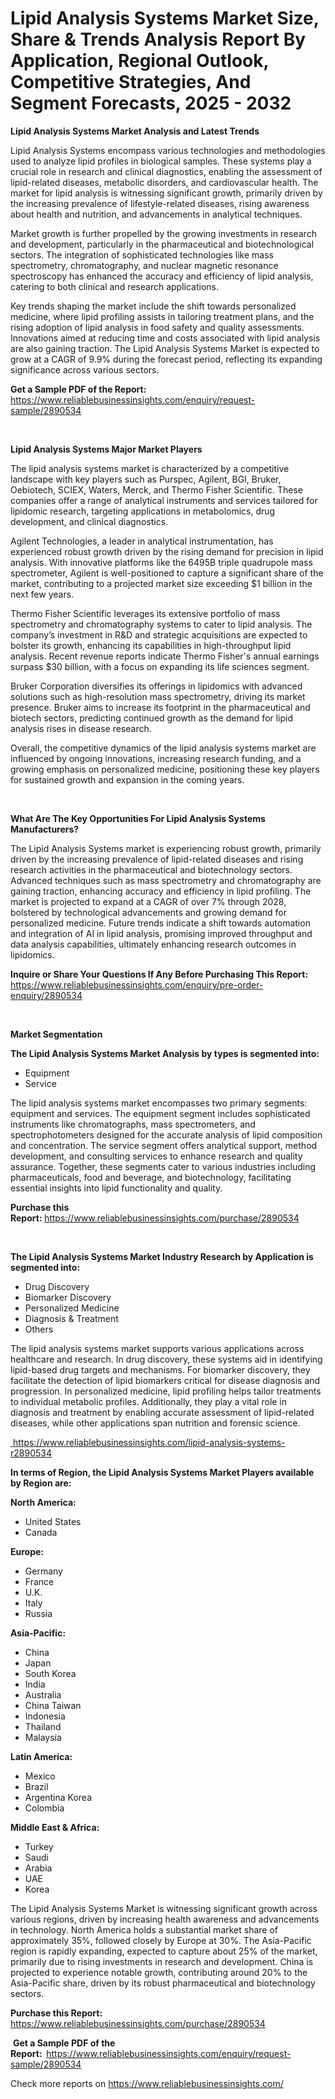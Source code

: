 <p><h1>Lipid Analysis Systems Market Size, Share & Trends Analysis Report By Application, Regional Outlook, Competitive Strategies, And Segment Forecasts, 2025 - 2032</h1></p><p><strong>Lipid Analysis Systems Market Analysis and Latest Trends</strong></p>
<p><p>Lipid Analysis Systems encompass various technologies and methodologies used to analyze lipid profiles in biological samples. These systems play a crucial role in research and clinical diagnostics, enabling the assessment of lipid-related diseases, metabolic disorders, and cardiovascular health. The market for lipid analysis is witnessing significant growth, primarily driven by the increasing prevalence of lifestyle-related diseases, rising awareness about health and nutrition, and advancements in analytical techniques.</p><p>Market growth is further propelled by the growing investments in research and development, particularly in the pharmaceutical and biotechnological sectors. The integration of sophisticated technologies like mass spectrometry, chromatography, and nuclear magnetic resonance spectroscopy has enhanced the accuracy and efficiency of lipid analysis, catering to both clinical and research applications.</p><p>Key trends shaping the market include the shift towards personalized medicine, where lipid profiling assists in tailoring treatment plans, and the rising adoption of lipid analysis in food safety and quality assessments. Innovations aimed at reducing time and costs associated with lipid analysis are also gaining traction. The Lipid Analysis Systems Market is expected to grow at a CAGR of 9.9% during the forecast period, reflecting its expanding significance across various sectors.</p></p>
<p><strong>Get a Sample PDF of the Report:&nbsp;</strong> <a href="https://www.reliablebusinessinsights.com/enquiry/request-sample/2890534?utm_campaign=3353&utm_medium=2&utm_source=Github&utm_content=ia&utm_term=14032025&utm_id=lipid-analysis-systems">https://www.reliablebusinessinsights.com/enquiry/request-sample/2890534</a></p>
<p>&nbsp;</p>
<p><strong>Lipid Analysis Systems Major Market Players</strong></p>
<p><p>The lipid analysis systems market is characterized by a competitive landscape with key players such as Purspec, Agilent, BGI, Bruker, Oebiotech, SCIEX, Waters, Merck, and Thermo Fisher Scientific. These companies offer a range of analytical instruments and services tailored for lipidomic research, targeting applications in metabolomics, drug development, and clinical diagnostics.</p><p>Agilent Technologies, a leader in analytical instrumentation, has experienced robust growth driven by the rising demand for precision in lipid analysis. With innovative platforms like the 6495B triple quadrupole mass spectrometer, Agilent is well-positioned to capture a significant share of the market, contributing to a projected market size exceeding $1 billion in the next few years.</p><p>Thermo Fisher Scientific leverages its extensive portfolio of mass spectrometry and chromatography systems to cater to lipid analysis. The company’s investment in R&D and strategic acquisitions are expected to bolster its growth, enhancing its capabilities in high-throughput lipid analysis. Recent revenue reports indicate Thermo Fisher's annual earnings surpass $30 billion, with a focus on expanding its life sciences segment.</p><p>Bruker Corporation diversifies its offerings in lipidomics with advanced solutions such as high-resolution mass spectrometry, driving its market presence. Bruker aims to increase its footprint in the pharmaceutical and biotech sectors, predicting continued growth as the demand for lipid analysis rises in disease research.</p><p>Overall, the competitive dynamics of the lipid analysis systems market are influenced by ongoing innovations, increasing research funding, and a growing emphasis on personalized medicine, positioning these key players for sustained growth and expansion in the coming years.</p></p>
<p>&nbsp;</p>
<p><strong>What Are The Key Opportunities For Lipid Analysis Systems Manufacturers?</strong></p>
<p><p>The Lipid Analysis Systems market is experiencing robust growth, primarily driven by the increasing prevalence of lipid-related diseases and rising research activities in the pharmaceutical and biotechnology sectors. Advanced techniques such as mass spectrometry and chromatography are gaining traction, enhancing accuracy and efficiency in lipid profiling. The market is projected to expand at a CAGR of over 7% through 2028, bolstered by technological advancements and growing demand for personalized medicine. Future trends indicate a shift towards automation and integration of AI in lipid analysis, promising improved throughput and data analysis capabilities, ultimately enhancing research outcomes in lipidomics.</p></p>
<p><strong>Inquire or Share Your Questions If Any Before Purchasing This Report:</strong> <a href="https://www.reliablebusinessinsights.com/enquiry/pre-order-enquiry/2890534?utm_campaign=3353&utm_medium=2&utm_source=Github&utm_content=ia&utm_term=14032025&utm_id=lipid-analysis-systems">https://www.reliablebusinessinsights.com/enquiry/pre-order-enquiry/2890534</a></p>
<p>&nbsp;</p>
<p><strong>Market Segmentation</strong></p>
<p><strong>The Lipid Analysis Systems Market Analysis by types is segmented into:</strong></p>
<p><ul><li>Equipment</li><li>Service</li></ul></p>
<p><p>The lipid analysis systems market encompasses two primary segments: equipment and services. The equipment segment includes sophisticated instruments like chromatographs, mass spectrometers, and spectrophotometers designed for the accurate analysis of lipid composition and concentration. The service segment offers analytical support, method development, and consulting services to enhance research and quality assurance. Together, these segments cater to various industries including pharmaceuticals, food and beverage, and biotechnology, facilitating essential insights into lipid functionality and quality.</p></p>
<p><strong>Purchase this Report:&nbsp;</strong><a href="https://www.reliablebusinessinsights.com/purchase/2890534?utm_campaign=3353&utm_medium=2&utm_source=Github&utm_content=ia&utm_term=14032025&utm_id=lipid-analysis-systems">https://www.reliablebusinessinsights.com/purchase/2890534</a></p>
<p>&nbsp;</p>
<p><strong>The Lipid Analysis Systems Market Industry Research by Application is segmented into:</strong></p>
<p><ul><li>Drug Discovery</li><li>Biomarker Discovery</li><li>Personalized Medicine</li><li>Diagnosis & Treatment</li><li>Others</li></ul></p>
<p><p>The lipid analysis systems market supports various applications across healthcare and research. In drug discovery, these systems aid in identifying lipid-based drug targets and mechanisms. For biomarker discovery, they facilitate the detection of lipid biomarkers critical for disease diagnosis and progression. In personalized medicine, lipid profiling helps tailor treatments to individual metabolic profiles. Additionally, they play a vital role in diagnosis and treatment by enabling accurate assessment of lipid-related diseases, while other applications span nutrition and forensic science.</p></p>
<p><a href="https://www.reliablebusinessinsights.com/lipid-analysis-systems-r2890534?utm_campaign=3353&utm_medium=2&utm_source=Github&utm_content=ia&utm_term=14032025&utm_id=lipid-analysis-systems">&nbsp;https://www.reliablebusinessinsights.com/lipid-analysis-systems-r2890534</a></p>
<p><strong>In terms of Region, the Lipid Analysis Systems Market Players available by Region are:</strong></p>
<p>
    <p> <strong> North America: </strong>
        <ul>
            <li>United States</li>
            <li>Canada</li>
        </ul>
        </p> 
    <p> <strong> Europe: </strong>
        <ul>
            <li>Germany</li>
            <li>France</li>
            <li>U.K.</li>
            <li>Italy</li>
            <li>Russia</li>
        </ul>
        </p> 
    <p> <strong> Asia-Pacific: </strong>
        <ul>
            <li>China</li>
            <li>Japan</li>
            <li>South Korea</li>
            <li>India</li>
            <li>Australia</li>
            <li>China Taiwan</li>
            <li>Indonesia</li>
            <li>Thailand</li>
            <li>Malaysia</li>
        </ul>
        </p> 
    <p> <strong> Latin America: </strong>
        <ul>
            <li>Mexico</li>
            <li>Brazil</li>
            <li>Argentina Korea</li>
            <li>Colombia</li>
        </ul>
        </p> 
    <p> <strong> Middle East & Africa: </strong>
        <ul>
            <li>Turkey</li>
            <li>Saudi</li>
            <li>Arabia</li>
            <li>UAE</li>
            <li>Korea</li>
        </ul>
    </p>
    </p>
<p><p>The Lipid Analysis Systems Market is witnessing significant growth across various regions, driven by increasing health awareness and advancements in technology. North America holds a substantial market share of approximately 35%, followed closely by Europe at 30%. The Asia-Pacific region is rapidly expanding, expected to capture about 25% of the market, primarily due to rising investments in research and development. China is projected to experience notable growth, contributing around 20% to the Asia-Pacific share, driven by its robust pharmaceutical and biotechnology sectors.</p></p>
<p><strong>Purchase this Report: </strong><a href="https://www.reliablebusinessinsights.com/purchase/2890534?utm_campaign=3353&utm_medium=2&utm_source=Github&utm_content=ia&utm_term=14032025&utm_id=lipid-analysis-systems">https://www.reliablebusinessinsights.com/purchase/2890534</a></p>
<p>&nbsp;<strong>Get a Sample PDF of the Report:&nbsp;&nbsp;</strong><a href="https://www.reliablebusinessinsights.com/enquiry/request-sample/2890534?utm_campaign=3353&utm_medium=2&utm_source=Github&utm_content=ia&utm_term=14032025&utm_id=lipid-analysis-systems">https://www.reliablebusinessinsights.com/enquiry/request-sample/2890534</a></p>
<p><strong></strong></p>
<p>Check more reports on <a href="https://www.reliablebusinessinsights.com/?utm_campaign=3353&utm_medium=2&utm_source=Github&utm_content=ia&utm_term=14032025&utm_id=lipid-analysis-systems">https://www.reliablebusinessinsights.com/</a></p>